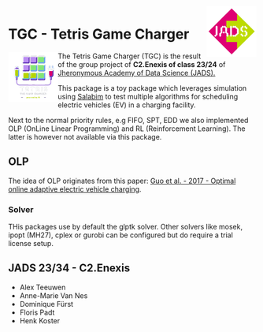  <img src="https://github.com/Fpadt/tgc/blob/main/src/tgc_jads_2324/Enexis_JADS.png" alt="JADS_2324-C2.Enexis" style="width:20%; float:right;">

# TGC - Tetris Game Charger

<img src="https://github.com/Fpadt/tgc/blob/main/src/tgc_jads_2324/TGC_tran.png" alt="Tetris Game Charger - created by chatGPT" style="width:20%; float:left;">

The Tetris Game Charger (TGC) is the result of the group project of **C2.Enexis of class 23/24** of [Jheronymous Academy of Data Science (JADS).](https://www.jads.nl/education/data-science-and-ai-for-professionals/)

This package is a toy package which leverages simulation using [Salabim](https://www.salabim.org/) to test multiple algorithms for scheduling electric vehicles (EV) in a charging facility.

Next to the normal priority rules, e.g FIFO, SPT, EDD we also implemented OLP (OnLine Linear Programming) and RL (Reinforcement Learning). The latter is however not available via this package.

## OLP
The idea of OLP originates from this paper: 
[Guo et al. - 2017 - Optimal online adaptive electric vehicle charging](http://netlab.caltech.edu/assets/publications/Guo-2017-OLP.pdf).

### Solver
THis packages use by default the glptk solver. Other solvers like mosek, ipopt (MH27), cplex or gurobi can be configured but do require a trial license setup.

## JADS 23/34 - C2.Enexis

- Alex Teeuwen
- Anne-Marie Van Nes
- Dominique Fürst
- Floris Padt
- Henk Koster